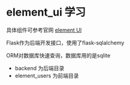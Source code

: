 # element_ui 学习

具体组件可参考官网 [element UI](https://element.eleme.cn/#/zh-CN/component/installation)

Flask作为后端开发接口，使用了flask-sqlalchemy

ORM对数据库快速查询，数据库用的是sqlite

- backend 为后端目录
- element_users 为前端目录
